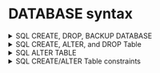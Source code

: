 # DATABASE syntax

<details>
  <summary>SQL CREATE, DROP, BACKUP DATABASE</summary>
  
  ### CREATE Syntax
  ```sql
  CREATE DATABASE testDB;
  ```

  ### DROP Syntax
  ```sql
  DROP DATABASE databasename;
  ```

  ### BACKUP Database
  ```sql
  BACKUP DATABASE databasename;
  TO DISK = 'filepath';
  WITH DIFFERENTIAL; //A differential back up reduces the back up time (since only the changes are backed up).
  ```

</details>

<details>
  <summary>SQL CREATE, ALTER, and DROP Table</summary>

    ### CREATE Database 
  ```sql
  CREATE TABLE table_name (
      column1 datatype,
      column2 datatype,
      column3 datatype.
      ...
  ); 
  ```

  ### Copy table 
  ```sql
  CREATE TABLE new_table_name AS
  SELECT column1, column2,...
  WHERE ....;
  ```

  ### DROP table syntax
  ```sql
  DROP TABLE table_name; 
  ```

  ### SQL TRUNCATE table
  The **TRUNCATE TABLE** statement is used to delete the data inside a table, but not the table itself.
  ```sql
  TRUNCATE TABLE table_name;
  ```

</details>

<details>
  <summary>SQL ALTER TABLE</summary>
  
  ## SQL ALTER TABLE syntax
  ### ALTER TABLE - ADD Column 
  To add a column in a table, use the following syntax: 
  ```sql
  ALTER TABLE table_name
  ADD column_name datatype; 
  ```

  The following SQL adds an "Email" column to the "Customers" table: 
  ```sql
  ALTER TABLE Customers
  ADD Email varchar(255);
  ```

  ### ALTER TABLE - DROP COLUMN 
  To delete a column in a table, use the following syntax (notice that some database systems don't allow deleting a column);
  ```sql
  ALTER TABLE table_name
  DROP COLUMN column_name;
  ```

  ### ALTER TABLE - RENAME COLUMN
  To rename a column in a table, use the following syntax: 
  ```sql
  ALTER TABLE table_name
  RENAME COLUMN old_name to new_name;
  ```

  or
  ```sql
  EXEC sp_rename 'table_name.old_name', 'new_name', 'COLUMN';
  ```

  ### ALTER TABLE - ALTER/MODIFY DATATYPE 
  ```sql
  ALTER TABLE table_name
  ALTER COLUMN column_name datatype;
  ```

</details>

<details>
  <summary>SQL CREATE/ALTER Table constraints</summary>

  Most commonly used constraints
  - NOT NULL - Ensures that a column cannot have a NULL value
  - UNIQUE - Ensures that all values in a column are different
  - PRIMARY KEY - A combination of a **NOT NULL** and **UNIQUE**. Uniquely identifies each row in a table. 
  - FOREIGN KEY - Prevents action that would destroy links between tables
  - CHECK - Ensures that the values in a column satisfies a specific condition
  - DEFAULT - Sets a default value for a column if no value is specified 
  - CREATE INDEX - Used to create and retrieve data from the database very quickly

  ### SQL NOT NULL Constraint 
  Enforces to not accept null values 

  #### SYNTAX
  CREATE
  ```sql
  CREATE TABLE Persons (
    ID int NOT NULL,
    LASTName varchar(255) NOT NULL,
    FirstName varchar(255) NOT NULL,
    Age int
  );
  ```
  ALTER
  ```sql
  ALTER TABLE Persons
  ALTER COLUMN Age int NOT NULL; 
  ```

  #### SQL UNIQUE constraint
  Ensures that all values in a column are different. 
  
  Both the **UNIQUE** and **PRIMARY KEY** constraints provide a guarantee for uniqueness for a column or set of columns 

  A **PRIMARY KEY** constraint automatically has a **UNIQUE** constraint. 

  You can have many **UNIQUE** constraints per table but onnly one **PRIMARY KEY** constraint per table.

  MY SQL: 
  ```sql
  CREATE TABLE Persons (
    ID int NOT NULL,
    LastName varchar(255) NOT NULL,
    FirstName varchar(255),
    Age int,
    UNIQUE (ID) 
  );
  ```

  ```sql
  ALTER TABLE Persons
  ADD UNIQUE (ID);
  ```

  #### Multiple Unique (CREATE): 
  ```sql
  CREATE TABLE Persons (
    ID int NOT NULL,
    LastName varchar(255) NOT NULL,
    FirstName varchar(255),
    Age int,
    CONSTRAINT UC_Person UNIQUE (ID, LastName)
  );
  ```

  #### Multiple Unique (ALTER):
  ```sql
  ALTER TABLE Persons
  ADD CONSTRAINT UC_Person UNIQUE (ID, Lastname); 
  ```
  ### SQL PRIMARY KEY 
  ```sql
  CREATE TABLE Persons (
    ID int NOT NULL,
    LastName varchar(255) NOT NULL,
    FirstName varchar(255).
    Age int,
    PRIMARY KEY (ID)
  );
  ```

</details>
